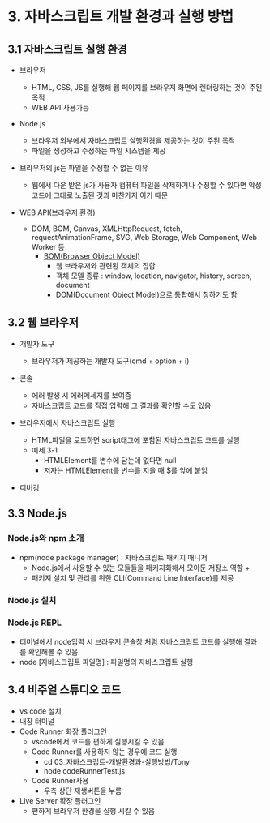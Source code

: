 # 3. 자바스크립트 개발 환경과 실행 방법

## 3.1 자바스크립트 실행 환경

- 브라우저
  - HTML, CSS, JS를 실행해 웹 페이지를 브라우저 화면에 렌더링하는 것이 주된 목적
  - WEB API 사용가능
- Node.js

  - 브라우저 외부에서 자바스크립트 실행환경을 제공하는 것이 주된 목적
  - 파일을 생성하고 수정하는 파일 시스템을 제공

- 브라우저의 js는 파일을 수정할 수 없는 이유

  - 웹에서 다운 받은 js가 사용자 컴퓨터 파일을 삭제하거나 수정할 수 있다면 악성코드에 그대로 노출된 것과 마찬가지 이기 때문

- WEB API(브라우저 환경)
  - DOM, BOM, Canvas, XMLHttpRequest, fetch, requestAnimationFrame, SVG, Web Storage, Web Component, Web Worker 등
    - [BOM(Browser Object Model)](https://wickies.tistory.com/26)
      - 웹 브라우저와 관련된 객체의 집합
      - 객체 모델 종류 : window, location, navigator, history, screen, document
      - DOM(Document Object Model)으로 통합해서 칭하기도 함

## 3.2 웹 브라우저

- 개발자 도구
  - 브라우저가 제공하는 개발자 도구(cmd + option + i)
- 콘솔
  - 에러 발생 시 에러메세지를 보여줌
  - 자바스크립트 코드를 직접 입력해 그 결과를 확인할 수도 있음
- 브라우저에서 자바스크립트 실행

  - HTML파일을 로드하면 script태그에 포함된 자바스크립트 코드를 실행
  - 예제 3-1
    - HTMLElement를 변수에 담는데 없다면 null
    - 저자는 HTMLElement를 변수를 지을 때 $를 앞에 붙임

- 디버깅

## 3.3 Node.js

### Node.js와 npm 소개

- npm(node package manager) : 자바스크립트 패키지 매니저
  - Node.js에서 사용할 수 있는 모듈들을 패키지화해서 모아둔 저장소 역할 +
  - 패키지 설치 및 관리를 위한 CLI(Command Line Interface)를 제공

### Node.js 설치

### Node.js REPL

- 터미널에서 node입력 시 브라우저 콘솔창 처럼 자바스크립트 코드를 실행해 결과를 확인해볼 수 있음
- node [자바스크립트 파일명] : 파일명의 자바스크립트 실행

## 3.4 비주얼 스튜디오 코드

- vs code 설치
- 내장 터미널
- Code Runner 화장 플러그인
  - vscode에서 코드를 편하게 실행시킬 수 있음
  - Code Runner를 사용하지 않는 경우에 코드 실행
    - cd 03\_자바스크립트-개발환경과-실행방법/Tony
    - node codeRunnerTest.js
  - Code Runner사용
    - 우측 상단 재생버튼을 누름
- Live Server 확장 플러그인
  - 편하게 브라우저 환경을 실행 시킬 수 있음

